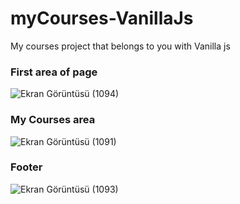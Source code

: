 # myCourses-VanillaJs
My courses project that belongs to you with Vanilla js


### First area of page
![Ekran Görüntüsü (1094)](https://github.com/user-attachments/assets/efbeda4e-d1f5-4bfe-96a3-3bf6338756be)


### My Courses area
![Ekran Görüntüsü (1091)](https://github.com/user-attachments/assets/ca9a56d6-2efb-433d-898f-af31a8edff51)

### Footer
![Ekran Görüntüsü (1093)](https://github.com/user-attachments/assets/aedfdf80-72e7-4630-b1f8-7335835a8983)
